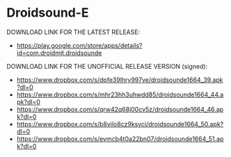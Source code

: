 Droidsound-E 
============

DOWNLOAD LINK FOR THE LATEST RELEASE:

* https://play.google.com/store/apps/details?id=com.droidmjt.droidsounde

DOWNLOAD LINK FOR THE UNOFFICIAL RELEASE VERSION (signed):

* https://www.dropbox.com/s/dpfe39lhry997ve/droidsounde1664_39.apk?dl=0
* https://www.dropbox.com/s/mhr23hh3uhwdd85/droidsounde1664_44.apk?dl=0
* https://www.dropbox.com/s/qrw42q68j00cv5z/droidsounde1664_46.apk?dl=0
* https://www.dropbox.com/s/b8vilo8cz9ksvci/droidsounde1664_50.apk?dl=0
* https://www.dropbox.com/s/evmcb4t0a22bn07/droidsounde1664_51.apk?dl=0

